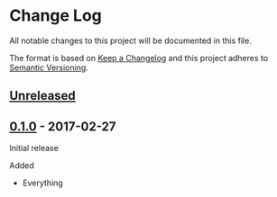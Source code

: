 # Change Log

All notable changes to this project will be documented in this file.

The format is based on [Keep a Changelog](http://keepachangelog.com/)
and this project adheres to [Semantic Versioning](http://semver.org/).

## [Unreleased]

[Unreleased]: https://github.com/atomist-rugs/cd-rug-01/compare/0.1.0...HEAD

## [0.1.0] - 2017-02-27

[0.1.0]: https://github.com/atomist-rugs/cd-rug-01/tree/0.1.0

Initial release

Added

-   Everything
